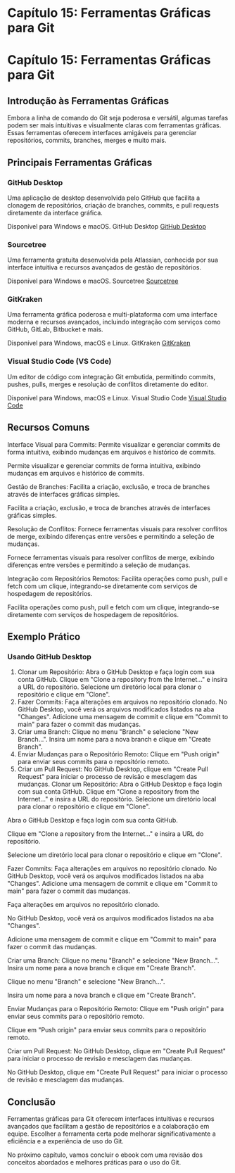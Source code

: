 # Capítulo 15: Ferramentas Gráficas para Git

# Capítulo 15: Ferramentas Gráficas para Git

## Introdução às Ferramentas Gráficas

Embora a linha de comando do Git seja poderosa e versátil, algumas tarefas podem ser mais intuitivas e visualmente claras com ferramentas gráficas. Essas ferramentas oferecem interfaces amigáveis para gerenciar repositórios, commits, branches, merges e muito mais.

## Principais Ferramentas Gráficas

### GitHub Desktop

Uma aplicação de desktop desenvolvida pelo GitHub que facilita a clonagem de repositórios, criação de branches, commits, e pull requests diretamente da interface gráfica.

Disponível para Windows e macOS.
GitHub Desktop
[GitHub Desktop](https://desktop.github.com/)
### Sourcetree

Uma ferramenta gratuita desenvolvida pela Atlassian, conhecida por sua interface intuitiva e recursos avançados de gestão de repositórios.

Disponível para Windows e macOS.
Sourcetree
[Sourcetree](https://www.sourcetreeapp.com/)
### GitKraken

Uma ferramenta gráfica poderosa e multi-plataforma com uma interface moderna e recursos avançados, incluindo integração com serviços como GitHub, GitLab, Bitbucket e mais.

Disponível para Windows, macOS e Linux.
GitKraken
[GitKraken](https://www.gitkraken.com/)
### Visual Studio Code (VS Code)

Um editor de código com integração Git embutida, permitindo commits, pushes, pulls, merges e resolução de conflitos diretamente do editor.

Disponível para Windows, macOS e Linux.
Visual Studio Code
[Visual Studio Code](https://code.visualstudio.com/)
## Recursos Comuns

Interface Visual para Commits:
Permite visualizar e gerenciar commits de forma intuitiva, exibindo mudanças em arquivos e histórico de commits.

Permite visualizar e gerenciar commits de forma intuitiva, exibindo mudanças em arquivos e histórico de commits.

Gestão de Branches:
Facilita a criação, exclusão, e troca de branches através de interfaces gráficas simples.

Facilita a criação, exclusão, e troca de branches através de interfaces gráficas simples.

Resolução de Conflitos:
Fornece ferramentas visuais para resolver conflitos de merge, exibindo diferenças entre versões e permitindo a seleção de mudanças.

Fornece ferramentas visuais para resolver conflitos de merge, exibindo diferenças entre versões e permitindo a seleção de mudanças.

Integração com Repositórios Remotos:
Facilita operações como push, pull e fetch com um clique, integrando-se diretamente com serviços de hospedagem de repositórios.

Facilita operações como push, pull e fetch com um clique, integrando-se diretamente com serviços de hospedagem de repositórios.

## Exemplo Prático

### Usando GitHub Desktop

1. Clonar um Repositório:
Abra o GitHub Desktop e faça login com sua conta GitHub.
Clique em "Clone a repository from the Internet..." e insira a URL do repositório.
Selecione um diretório local para clonar o repositório e clique em "Clone".
2. Fazer Commits:
Faça alterações em arquivos no repositório clonado.
No GitHub Desktop, você verá os arquivos modificados listados na aba "Changes".
Adicione uma mensagem de commit e clique em "Commit to main" para fazer o commit das mudanças.
3. Criar uma Branch:
Clique no menu "Branch" e selecione "New Branch...".
Insira um nome para a nova branch e clique em "Create Branch".
4. Enviar Mudanças para o Repositório Remoto:
Clique em "Push origin" para enviar seus commits para o repositório remoto.
5. Criar um Pull Request:
No GitHub Desktop, clique em "Create Pull Request" para iniciar o processo de revisão e mesclagem das mudanças.
Clonar um Repositório:
Abra o GitHub Desktop e faça login com sua conta GitHub.
Clique em "Clone a repository from the Internet..." e insira a URL do repositório.
Selecione um diretório local para clonar o repositório e clique em "Clone".

Abra o GitHub Desktop e faça login com sua conta GitHub.

Clique em "Clone a repository from the Internet..." e insira a URL do repositório.

Selecione um diretório local para clonar o repositório e clique em "Clone".

Fazer Commits:
Faça alterações em arquivos no repositório clonado.
No GitHub Desktop, você verá os arquivos modificados listados na aba "Changes".
Adicione uma mensagem de commit e clique em "Commit to main" para fazer o commit das mudanças.

Faça alterações em arquivos no repositório clonado.

No GitHub Desktop, você verá os arquivos modificados listados na aba "Changes".

Adicione uma mensagem de commit e clique em "Commit to main" para fazer o commit das mudanças.

Criar uma Branch:
Clique no menu "Branch" e selecione "New Branch...".
Insira um nome para a nova branch e clique em "Create Branch".

Clique no menu "Branch" e selecione "New Branch...".

Insira um nome para a nova branch e clique em "Create Branch".

Enviar Mudanças para o Repositório Remoto:
Clique em "Push origin" para enviar seus commits para o repositório remoto.

Clique em "Push origin" para enviar seus commits para o repositório remoto.

Criar um Pull Request:
No GitHub Desktop, clique em "Create Pull Request" para iniciar o processo de revisão e mesclagem das mudanças.

No GitHub Desktop, clique em "Create Pull Request" para iniciar o processo de revisão e mesclagem das mudanças.

## Conclusão

Ferramentas gráficas para Git oferecem interfaces intuitivas e recursos avançados que facilitam a gestão de repositórios e a colaboração em equipe. Escolher a ferramenta certa pode melhorar significativamente a eficiência e a experiência de uso do Git.

No próximo capítulo, vamos concluir o ebook com uma revisão dos conceitos abordados e melhores práticas para o uso do Git.
